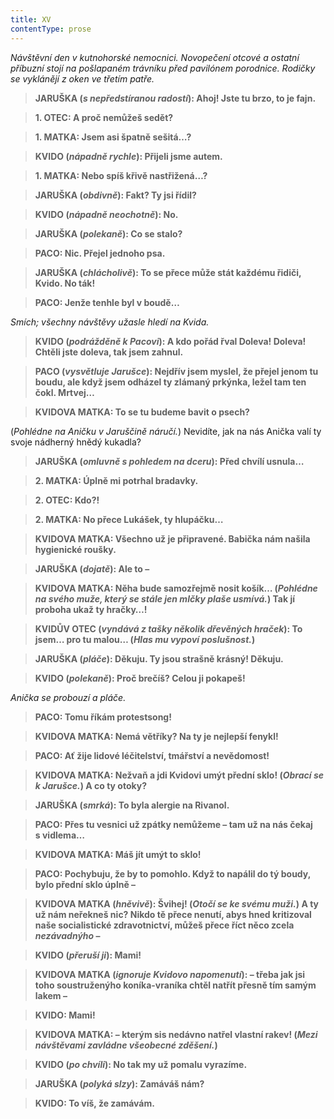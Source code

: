 ```yaml
---
title: XV
contentType: prose
---
```


<section>

_Návštěvní den v kutnohorské nemocnici. Novopečení otcové a ostatní příbuzní stojí na pošlapaném trávníku před pavilónem porodnice. Rodičky se vyklánějí z oken ve třetím patře._

> ****JARUŠKA** (_s nepředstíranou radostí_): Ahoj! Jste tu brzo, to je fajn.**

> ****1\. OTEC**: A proč nemůžeš sedět?**

> ****1\. MATKA**: Jsem asi špatně sešitá…?**

> ****KVIDO** (_nápadně rychle_): Přijeli jsme autem.**

> ****1\. MATKA**: Nebo spíš křivě nastřižená…?**

> ****JARUŠKA** (_obdivně_): Fakt? Ty jsi řídil?**

> ****KVIDO** (_nápadně neochotně_): No.**

> ****JARUŠKA** (_polekaně_): Co se stalo?**

> ****PACO**: Nic. Přejel jednoho psa.**

> ****JARUŠKA** (_chlácholivě_): To se přece může stát každému řidiči, Kvido. No ták!**

> ****PACO**: Jenže tenhle byl v boudě…**

_Smích; všechny návštěvy užasle hledí na Kvida._

> ****KVIDO** (_podrážděně k Pacovi_): A kdo pořád řval Doleva! Doleva! Chtěli jste doleva, tak jsem zahnul.**

> ****PACO** (_vysvětluje Jarušce_): Nejdřív jsem myslel, že přejel jenom tu boudu, ale když jsem odházel ty zlámaný prkýnka, ležel tam ten čokl. Mrtvej…**

> ****KVIDOVA MATKA**: To se tu budeme bavit o psech?**

(_Pohlédne na Aničku v Jaruščině náručí._) Nevidíte, jak na nás Anička valí ty svoje nádherný hnědý kukadla?

> ****JARUŠKA** (_omluvně s pohledem na dceru_): Před chvílí usnula…**

> ****2\. MATKA**: Úplně mi potrhal bradavky.**

> ****2\. OTEC**: Kdo?!**

> ****2\. MATKA**: No přece Lukášek, ty hlupáčku…**

> ****KVIDOVA MATKA**: Všechno už je připravené. Babička nám našila hygienické roušky.**

> ****JARUŠKA** (_dojatě_): Ale to –**

> ****KVIDOVA MATKA**: Něha bude samozřejmě nosit košík… (_Pohlédne na svého muže, který se stále jen mlčky plaše usmívá._) Tak jí proboha ukaž ty hračky…!**

> ****KVIDŮV OTEC** (_vyndává z tašky několik dřevěných hraček_): To jsem… pro tu malou… (_Hlas mu vypoví poslušnost._)**

> ****JARUŠKA** (_pláče_): Děkuju. Ty jsou strašně krásný! Děkuju.**

> ****KVIDO** (_polekaně_): Proč brečíš? Celou ji pokapeš!**

_Anička se probouzí a pláče._

> ****PACO**: Tomu říkám protestsong!**

> ****KVIDOVA MATKA**: Nemá větříky? Na ty je nejlepší fenykl!**

> ****PACO**: Ať žije lidové léčitelství, tmářství a nevědomost!**

> ****KVIDOVA MATKA**: Nežvaň a jdi Kvidovi umýt přední sklo! (_Obrací se k Jarušce._) A co ty otoky?**

> ****JARUŠKA** (_smrká_): To byla alergie na Rivanol.**

> ****PACO**: Přes tu vesnici už zpátky nemůžeme – tam už na nás čekaj s vidlema…**

> ****KVIDOVA MATKA**: Máš jít umýt to sklo!**

> ****PACO**: Pochybuju, že by to pomohlo. Když to napálil do tý boudy, bylo přední sklo úplně –**

> ****KVIDOVA MATKA** (_hněvivě_): Švihej! (_Otočí se ke svému muži._) A ty už nám neřekneš nic? Nikdo tě přece nenutí, abys hned kritizoval naše socialistické zdravotnictví, můžeš přece říct něco zcela _nezávadnýho_ –**

> ****KVIDO** (_přeruší ji_): Mami!**

> ****KVIDOVA MATKA** (_ignoruje Kvidovo napomenutí_): – třeba jak jsi toho soustruženýho koníka-vraníka chtěl natřít přesně tím samým lakem –**

> ****KVIDO**: Mami!**

> ****KVIDOVA MATKA**: – kterým sis nedávno natřel vlastní rakev! (_Mezi návštěvami zavládne všeobecné zděšení._)**

> ****KVIDO** (_po chvíli_): No tak my už pomalu vyrazíme.**

> ****JARUŠKA** (_polyká slzy_): Zamáváš nám?**

> ****KVIDO**: To víš, že zamávám.**

</section>
